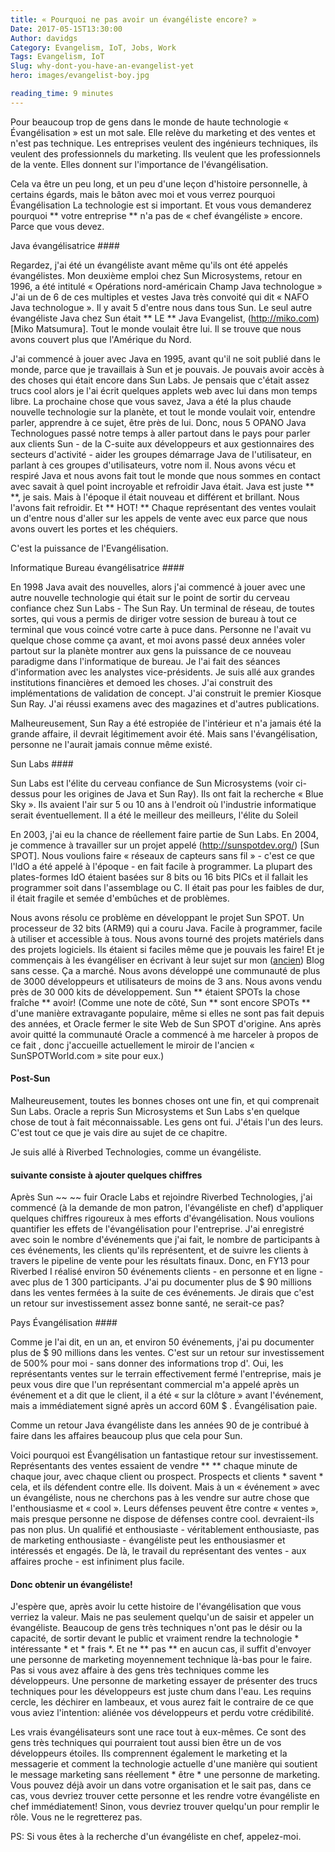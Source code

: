 ```yaml
---
title: « Pourquoi ne pas avoir un évangéliste encore? »
Date: 2017-05-15T13:30:00
Author: davidgs
Category: Evangelism, IoT, Jobs, Work
Tags: Evangelism, IoT
Slug: why-dont-you-have-an-evangelist-yet
hero: images/evangelist-boy.jpg

reading_time: 9 minutes
---
```


Pour beaucoup trop de gens dans le monde de haute technologie « Évangélisation » est un mot sale. Elle relève du marketing et des ventes et n'est pas technique. Les entreprises veulent des ingénieurs techniques, ils veulent des professionnels du marketing. Ils veulent que les professionnels de la vente. Elles donnent sur l'importance de l'évangélisation.

Cela va être un peu long, et un peu d'une leçon d'histoire personnelle, à certains égards, mais le bâton avec moi et vous verrez pourquoi Évangélisation La technologie est si important. Et vous vous demanderez pourquoi ** votre entreprise ** n'a pas de « chef évangéliste » encore. Parce que vous devez.

Java évangélisatrice ####

Regardez, j'ai été un évangéliste avant même qu'ils ont été appelés évangélistes. Mon deuxième emploi chez Sun Microsystems, retour en 1996, a été intitulé « Opérations nord-américain Champ Java technologue » J'ai un de 6 de ces multiples et vestes Java très convoité qui dit « NAFO Java technologue ». Il y avait 5 d'entre nous dans tous Sun. Le seul autre évangéliste Java chez Sun était ** LE ** Java Evangelist, (http://miko.com) [Miko Matsumura]. Tout le monde voulait être lui. Il se trouve que nous avons couvert plus que l'Amérique du Nord.

J'ai commencé à jouer avec Java en 1995, avant qu'il ne soit publié dans le monde, parce que je travaillais à Sun et je pouvais. Je pouvais avoir accès à des choses qui était encore dans Sun Labs. Je pensais que c'était assez trucs cool alors je l'ai écrit quelques applets web avec lui dans mon temps libre. La prochaine chose que vous savez, Java a été la plus chaude nouvelle technologie sur la planète, et tout le monde voulait voir, entendre parler, apprendre à ce sujet, être près de lui. Donc, nous 5 OPANO Java Technologues passé notre temps à aller partout dans le pays pour parler aux clients Sun - de la C-suite aux développeurs et aux gestionnaires des secteurs d'activité - aider les groupes démarrage Java de l'utilisateur, en parlant à ces groupes d'utilisateurs, votre nom il. Nous avons vécu et respiré Java et nous avons fait tout le monde que nous sommes en contact avec savait à quel point incroyable et refroidir Java était. Java est juste ** **, je sais. Mais à l'époque il était nouveau et différent et brillant. Nous l'avons fait refroidir. Et ** HOT! ** Chaque représentant des ventes voulait un d'entre nous d'aller sur les appels de vente avec eux parce que nous avons ouvert les portes et les chéquiers.

C'est la puissance de l'Evangélisation.

Informatique Bureau évangélisatrice ####

En 1998 Java avait des nouvelles, alors j'ai commencé à jouer avec une autre nouvelle technologie qui était sur le point de sortir du cerveau confiance chez Sun Labs - The Sun Ray. Un terminal de réseau, de toutes sortes, qui vous a permis de diriger votre session de bureau à tout ce terminal que vous coincé votre carte à puce dans. Personne ne l'avait vu quelque chose comme ça avant, et moi avons passé deux années voler partout sur la planète montrer aux gens la puissance de ce nouveau paradigme dans l'informatique de bureau. Je l'ai fait des séances d'information avec les analystes vice-présidents. Je suis allé aux grandes institutions financières et demoed les choses. J'ai construit des implémentations de validation de concept. J'ai construit le premier Kiosque Sun Ray. J'ai réussi examens avec des magazines et d'autres publications.

Malheureusement, Sun Ray a été estropiée de l'intérieur et n'a jamais été la grande affaire, il devrait légitimement avoir été. Mais sans l'évangélisation, personne ne l'aurait jamais connue même existé.

Sun Labs ####

Sun Labs est l'élite du cerveau confiance de Sun Microsystems (voir ci-dessus pour les origines de Java et Sun Ray). Ils ont fait la recherche « Blue Sky ». Ils avaient l'air sur 5 ou 10 ans à l'endroit où l'industrie informatique serait éventuellement. Il a été le meilleur des meilleurs, l'élite du Soleil

En 2003, j'ai eu la chance de réellement faire partie de Sun Labs. En 2004, je commence à travailler sur un projet appelé (http://sunspotdev.org/) [Sun SPOT]. Nous voulions faire « réseaux de capteurs sans fil » - c'est ce que l'IdO a été appelé à l'époque - en fait facile à programmer. La plupart des plates-formes IdO étaient basées sur 8 bits ou 16 bits PICs et il fallait les programmer soit dans l'assemblage ou C. Il était pas pour les faibles de dur, il était fragile et semée d'embûches et de problèmes.

Nous avons résolu ce problème en développant le projet Sun SPOT. Un processeur de 32 bits (ARM9) qui a couru Java. Facile à programmer, facile à utiliser et accessible à tous. Nous avons tourné des projets matériels dans des projets logiciels. Ils étaient si faciles même que je pouvais les faire! Et je commençais à les évangéliser en écrivant à leur sujet sur mon ([ancien](http://blogs.oracle.com/davidgs)) Blog sans cesse. Ça a marché. Nous avons développé une communauté de plus de 3000 développeurs et utilisateurs de moins de 3 ans. Nous avons vendu près de 30 000 kits de développement. Sun ** étaient SPOTs la chose fraîche ** avoir! (Comme une note de côté, Sun ** sont encore SPOTs ** d'une manière extravagante populaire, même si elles ne sont pas fait depuis des années, et Oracle fermer le site Web de Sun SPOT d'origine. Ans après avoir quitté la communauté Oracle a commencé à me harceler à propos de ce fait , donc j'accueille actuellement le miroir de l'ancien « SunSPOTWorld.com » site pour eux.)

#### Post-Sun

Malheureusement, toutes les bonnes choses ont une fin, et qui comprenait Sun Labs. Oracle a repris Sun Microsystems et Sun Labs s'en quelque chose de tout à fait méconnaissable. Les gens ont fui. J'étais l'un des leurs. C'est tout ce que je vais dire au sujet de ce chapitre.

Je suis allé à Riverbed Technologies, comme un évangéliste.

#### suivante consiste à ajouter quelques chiffres

Après Sun ~~ ~~ fuir Oracle Labs et rejoindre Riverbed Technologies, j'ai commencé (à la demande de mon patron, l'évangéliste en chef) d'appliquer quelques chiffres rigoureux à mes efforts d'évangélisation. Nous voulions quantifier les effets de l'évangélisation pour l'entreprise. J'ai enregistré avec soin le nombre d'événements que j'ai fait, le nombre de participants à ces événements, les clients qu'ils représentent, et de suivre les clients à travers le pipeline de vente pour les résultats finaux. Donc, en FY13 pour Riverbed I réalisé environ 50 événements clients - en personne et en ligne - avec plus de 1 300 participants. J'ai pu documenter plus de $ 90 millions dans les ventes fermées à la suite de ces événements. Je dirais que c'est un retour sur investissement assez bonne santé, ne serait-ce pas?

Pays Évangélisation ####

Comme je l'ai dit, en un an, et environ 50 événements, j'ai pu documenter plus de $ 90 millions dans les ventes. C'est sur un retour sur investissement de 500% pour moi - sans donner des informations trop d'. Oui, les représentants ventes sur le terrain effectivement fermé l'entreprise, mais je peux vous dire que l'un représentant commercial m'a appelé après un événement et a dit que le client, il a été « sur la clôture » avant l'événement, mais a immédiatement signé après un accord 60M $ . Évangélisation paie.

Comme un retour Java évangéliste dans les années 90 de je contribué à faire dans les affaires beaucoup plus que cela pour Sun.

Voici pourquoi est Évangélisation un fantastique retour sur investissement. Représentants des ventes essaient de vendre ** ** chaque minute de chaque jour, avec chaque client ou prospect. Prospects et clients * savent * cela, et ils défendent contre elle. Ils doivent. Mais à un « événement » avec un évangéliste, nous ne cherchons pas à les vendre sur autre chose que l'enthousiasme et « cool ». Leurs défenses peuvent être contre « ventes », mais presque personne ne dispose de défenses contre cool. devraient-ils pas non plus. Un qualifié et enthousiaste - véritablement enthousiaste, pas de marketing enthousiaste - évangéliste peut les enthousiasmer et intéressés et engagés. De là, le travail du représentant des ventes - aux affaires proche - est infiniment plus facile.

#### Donc obtenir un évangéliste!

J'espère que, après avoir lu cette histoire de l'évangélisation que vous verriez la valeur. Mais ne pas seulement quelqu'un de saisir et appeler un évangéliste. Beaucoup de gens très techniques n'ont pas le désir ou la capacité, de sortir devant le public et vraiment rendre la technologie * intéressante * et * frais *. Et ne ** pas ** en aucun cas, il suffit d'envoyer une personne de marketing moyennement technique là-bas pour le faire. Pas si vous avez affaire à des gens très techniques comme les développeurs. Une personne de marketing essayer de présenter des trucs techniques pour les développeurs est juste chum dans l'eau. Les requins cercle, les déchirer en lambeaux, et vous aurez fait le contraire de ce que vous aviez l'intention: aliénée vos développeurs et perdu votre crédibilité.

Les vrais évangélisateurs sont une race tout à eux-mêmes. Ce sont des gens très techniques qui pourraient tout aussi bien être un de vos développeurs étoiles. Ils comprennent également le marketing et la messagerie et comment la technologie actuelle d'une manière qui soutient le message marketing sans réellement * être * une personne de marketing. Vous pouvez déjà avoir un dans votre organisation et le sait pas, dans ce cas, vous devriez trouver cette personne et les rendre votre évangéliste en chef immédiatement! Sinon, vous devriez trouver quelqu'un pour remplir le rôle. Vous ne le regretterez pas.

PS: Si vous êtes à la recherche d'un évangéliste en chef, appelez-moi.
